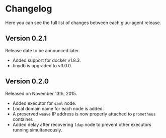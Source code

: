 Changelog
=========

Here you can see the full list of changes between each gluu-agent release.

Version 0.2.1
-------------

Release date to be announced later.

* Added support for docker v1.8.3.
* tinydb is upgraded to v3.0.0.


Version 0.2.0
-------------

Released on November 13th, 2015.

* Added executor for `saml` node.
* Local domain name for each node is added.
* A preserved `weave` IP address is now properly attached to `prometheus` container.
* Added delay after recovering `ldap` node to prevent other executors running simultaneously.
